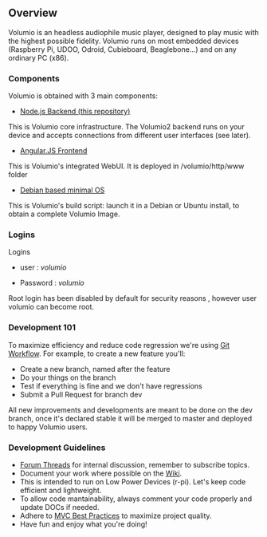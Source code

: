 ## Overview

Volumio is an headless audiophile music player, designed to play music with the highest possible fidelity. Volumio runs on most embedded devices (Raspberry Pi, UDOO, Odroid, Cubieboard, Beaglebone...) and on any ordinary PC (x86).

### Components

Volumio is obtained with 3 main components:

* [Node.js Backend (this repository)](https://github.com/volumio/Volumio2/)

This is Volumio core infrastructure. The Volumio2 backend runs on your device and accepts connections from different user interfaces (see later).
* [Angular.JS Frontend](https://github.com/volumio/Volumio2-UI)

This is Volumio's integrated WebUI. It is deployed in /volumio/http/www folder

* [Debian based minimal OS ](https://github.com/volumio/Build)

This is Volumio's build script: launch it in a Debian or Ubuntu install, to obtain a complete Volumio Image.

### Logins

Logins
* user : *volumio*

* Password : *volumio*

Root login has been disabled by default for security reasons , however user volumio can become root.

### Development 101

To maximize efficiency and reduce code regression we're using [Git Workflow](https://guides.github.com/introduction/flow/). For example, to create a new feature you'll:
* Create a new branch, named after the feature
* Do your things on the branch
* Test if everything is fine and we don't have regressions
* Submit a Pull Request for branch dev


All new improvements and developments are meant to be done on the dev branch, once it's declared stable it will be merged to master and deployed to happy Volumio users.


### Development Guidelines

* [Forum Threads](http://volumio.org/forum/discussion-t2098-10.html) for internal discussion, remember to subscribe topics.
* Document your work where possible on the [Wiki](https://github.com/volumio/Volumio2/wiki).
* This is intended to run on Low Power Devices (r-pi). Let's keep code efficient and lightweight.
* To allow code mantainability, always comment your code properly and update DOCs if needed.
* Adhere to [MVC Best Practices](http://www.yiiframework.com/doc/guide/1.1/en/basics.best-practices) to maximize project quality.
* Have fun and enjoy what you're doing!
